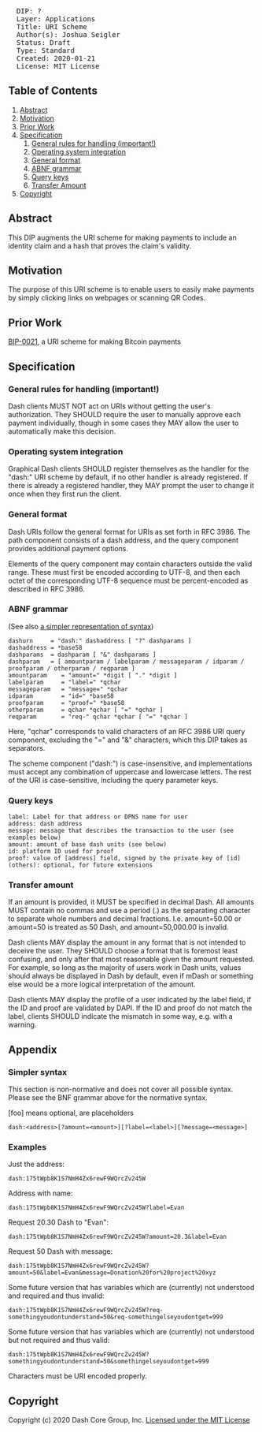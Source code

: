 <pre>
  DIP: ?
  Layer: Applications
  Title: URI Scheme
  Author(s): Joshua Seigler
  Status: Draft
  Type: Standard
  Created: 2020-01-21
  License: MIT License
</pre>

## Table of Contents

1.  [Abstract](#abstract)
1.  [Motivation](#motivation)
1.  [Prior Work](#prior-work)
1.  [Specification](#specification)
    1. [General rules for handling (important!)](#general-rules-for-handling-important)
    1. [Operating system integration](#operating-system-integration)
    1. [General format](#general-format)
    1. [ABNF grammar](#abnf-grammar)
    1. [Query keys](#query-keys)
    1. [Transfer Amount](#transfer-amount)
1.  [Copyright](#copyright)

## Abstract

This DIP augments the URI scheme for making payments to include an identity
claim and a hash that proves the claim's validity.

## Motivation

The purpose of this URI scheme is to enable users to easily make payments by
simply clicking links on webpages or scanning QR Codes.

## Prior Work

[BIP-0021](https://github.com/bitcoin/bips/blob/master/bip-0021.mediawiki), a
URI scheme for making Bitcoin payments

## Specification

### General rules for handling (important!)

Dash clients MUST NOT act on URIs without getting the user's authorization. They
SHOULD require the user to manually approve each payment individually, though in
some cases they MAY allow the user to automatically make this decision.

### Operating system integration

Graphical Dash clients SHOULD register themselves as the handler for the
"dash:" URI scheme by default, if no other handler is already registered. If
there is already a registered handler, they MAY prompt the user to change it
once when they first run the client.

### General format

Dash URIs follow the general format for URIs as set forth in RFC 3986. The path
component consists of a dash address, and the query component provides
additional payment options.

Elements of the query component may contain characters outside the valid range.
These must first be encoded according to UTF-8, and then each octet of the
corresponding UTF-8 sequence must be percent-encoded as described in RFC 3986.

### ABNF grammar

(See also [a simpler representation of syntax](#simpler-syntax))

    dashurn     = "dash:" dashaddress [ "?" dashparams ]
    dashaddress = *base58
    dashparams  = dashparam [ "&" dashparams ]
    dashparam   = [ amountparam / labelparam / messageparam / idparam / proofparam / otherparam / reqparam ]
    amountparam    = "amount=" *digit [ "." *digit ]
    labelparam     = "label=" *qchar
    messageparam   = "message=" *qchar
    idparam        = "id=" *base58
    proofparam     = "proof=" *base58
    otherparam     = qchar *qchar [ "=" *qchar ]
    reqparam       = "req-" qchar *qchar [ "=" *qchar ]

Here, "qchar" corresponds to valid characters of an RFC 3986 URI query
component, excluding the "=" and "&" characters, which this DIP takes as
separators.

The scheme component ("dash:") is case-insensitive, and implementations must
accept any combination of uppercase and lowercase letters. The rest of the URI
is case-sensitive, including the query parameter keys.

### Query keys

    label: Label for that address or DPNS name for user
    address: dash address
    message: message that describes the transaction to the user (see examples below)
    amount: amount of base dash units (see below)
    id: platform ID used for proof
    proof: value of [address] field, signed by the private key of [id]
    (others): optional, for future extensions

### Transfer amount

If an amount is provided, it MUST be specified in decimal Dash. All amounts MUST
contain no commas and use a period (.) as the separating character to separate
whole numbers and decimal fractions. I.e. amount=50.00 or amount=50 is treated
as 50 Dash, and amount=50,000.00 is invalid.

Dash clients MAY display the amount in any format that is not intended to
deceive the user. They SHOULD choose a format that is foremost least confusing,
and only after that most reasonable given the amount requested. For example, so
long as the majority of users work in Dash units, values should always be
displayed in Dash by default, even if mDash or something else would be a more
logical interpretation of the amount.

Dash clients MAY display the profile of a user indicated by the label field, if
the ID and proof are validated by DAPI. If the ID and proof do not match the
label, clients SHOULD indicate the mismatch in some way, e.g. with a warning.

## Appendix
### Simpler syntax

This section is non-normative and does not cover all possible syntax. Please see
the BNF grammar above for the normative syntax.

[foo] means optional, <bar> are placeholders

    dash:<address>[?amount=<amount>][?label=<label>][?message=<message>]

### Examples

Just the address:

    dash:175tWpb8K1S7NmH4Zx6rewF9WQrcZv245W

Address with name:

    dash:175tWpb8K1S7NmH4Zx6rewF9WQrcZv245W?label=Evan

Request 20.30 Dash to "Evan":

    dash:175tWpb8K1S7NmH4Zx6rewF9WQrcZv245W?amount=20.3&label=Evan

Request 50 Dash with message:

    dash:175tWpb8K1S7NmH4Zx6rewF9WQrcZv245W?amount=50&label=Evan&message=Donation%20for%20project%20xyz

Some future version that has variables which are (currently) not understood and
required and thus invalid:

    dash:175tWpb8K1S7NmH4Zx6rewF9WQrcZv245W?req-somethingyoudontunderstand=50&req-somethingelseyoudontget=999

Some future version that has variables which are (currently) not understood but
not required and thus valid:

    dash:175tWpb8K1S7NmH4Zx6rewF9WQrcZv245W?somethingyoudontunderstand=50&somethingelseyoudontget=999

Characters must be URI encoded properly. 

## Copyright

Copyright (c) 2020 Dash Core Group, Inc. [Licensed under the MIT
License](https://opensource.org/licenses/MIT)
